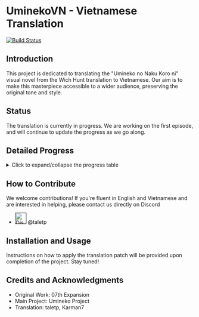 # UminekoVN - Vietnamese Translation
[![Build Status](../../workflows/CI/badge.svg)](../../actions)

## Introduction
This project is dedicated to translating the "Umineko no Naku Koro ni" visual novel from the Wich Hunt translation to Vietnamese. Our aim is to make this masterpiece accessible to a wider audience, preserving the original tone and style.

## Status
The translation is currently in progress. We are working on the first episode, and will continue to update the progress as we go along.

## Detailed Progress
<details>
<summary>Click to expand/collapse the progress table</summary>

| Episode | Translation | Editing | Proofreading | Total Progress |
|---------|-------------|---------|--------------|----------------|
| 1       | 5%          | 0%      | 0%           | 🟥🟥🟥🟥🟥🟥🟥🟥🟥🟥 2% |
| 2       | 0%          | 0%      | 0%           | 🟥🟥🟥🟥🟥🟥🟥🟥🟥🟥 0%   |
| 3       | 0%          | 0%      | 0%           | 🟥🟥🟥🟥🟥🟥🟥🟥🟥🟥 0%   |
| 4       | 0%          | 0%      | 0%           | 🟥🟥🟥🟥🟥🟥🟥🟥🟥🟥 0%   |
| 5       | 0%          | 0%      | 0%           | 🟥🟥🟥🟥🟥🟥🟥🟥🟥🟥 0%   |
| 6       | 0%          | 0%      | 0%           | 🟥🟥🟥🟥🟥🟥🟥🟥🟥🟥 0%   |
| 7       | 0%          | 0%      | 0%           | 🟥🟥🟥🟥🟥🟥🟥🟥🟥🟥 0%   |
| 8       | 0%          | 0%      | 0%           | 🟥🟥🟥🟥🟥🟥🟥🟥🟥🟥 0%   |
| Overall |             |         |              | 🟥🟥🟥🟥🟥🟥🟥🟥🟥🟥 1%  |

Legend:
- 🟩 Completed
- 🟥 Not Started/In Progress

</details>

## How to Contribute
We welcome contributions! If you're fluent in English and Vietnamese and are interested in helping, please contact us directly on Discord
- <a href=""><img src="https://cdn.prod.website-files.com/6257adef93867e50d84d30e2/636e0a69f118df70ad7828d4_icon_clyde_blurple_RGB.svg" width="30" alt="Discord"/></a> @taletp

## Installation and Usage
Instructions on how to apply the translation patch will be provided upon completion of the project. Stay tuned!

## Credits and Acknowledgments
- Original Work: 07th Expansion
- Main Project: Umineko Project
- Translation: taletp, Karman7
